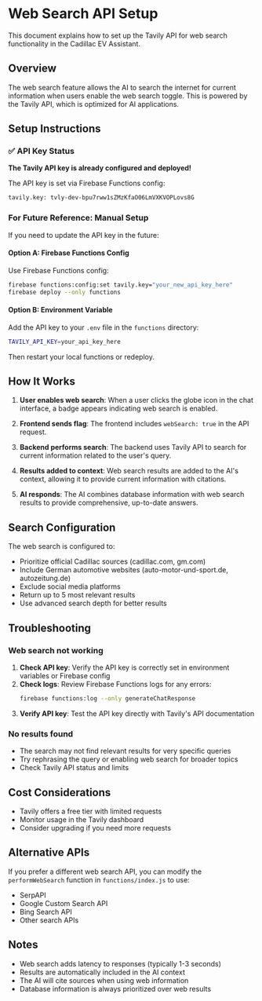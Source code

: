 # Web Search API Setup

This document explains how to set up the Tavily API for web search functionality in the Cadillac EV Assistant.

## Overview

The web search feature allows the AI to search the internet for current information when users enable the web search toggle. This is powered by the Tavily API, which is optimized for AI applications.

## Setup Instructions

### ✅ API Key Status

**The Tavily API key is already configured and deployed!**

The API key is set via Firebase Functions config:
```bash
tavily.key: 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
```

### For Future Reference: Manual Setup

If you need to update the API key in the future:

#### Option A: Firebase Functions Config

Use Firebase Functions config:

```bash
firebase functions:config:set tavily.key="your_new_api_key_here"
firebase deploy --only functions
```

#### Option B: Environment Variable

Add the API key to your `.env` file in the `functions` directory:

```bash
TAVILY_API_KEY=your_api_key_here
```

Then restart your local functions or redeploy.

## How It Works

1. **User enables web search**: When a user clicks the globe icon in the chat interface, a badge appears indicating web search is enabled.

2. **Frontend sends flag**: The frontend includes `webSearch: true` in the API request.

3. **Backend performs search**: The backend uses Tavily API to search for current information related to the user's query.

4. **Results added to context**: Web search results are added to the AI's context, allowing it to provide current information with citations.

5. **AI responds**: The AI combines database information with web search results to provide comprehensive, up-to-date answers.

## Search Configuration

The web search is configured to:
- Prioritize official Cadillac sources (cadillac.com, gm.com)
- Include German automotive websites (auto-motor-und-sport.de, autozeitung.de)
- Exclude social media platforms
- Return up to 5 most relevant results
- Use advanced search depth for better results

## Troubleshooting

### Web search not working

1. **Check API key**: Verify the API key is correctly set in environment variables or Firebase config
2. **Check logs**: Review Firebase Functions logs for any errors:
   ```bash
   firebase functions:log --only generateChatResponse
   ```
3. **Verify API key**: Test the API key directly with Tavily's API documentation

### No results found

- The search may not find relevant results for very specific queries
- Try rephrasing the query or enabling web search for broader topics
- Check Tavily API status and limits

## Cost Considerations

- Tavily offers a free tier with limited requests
- Monitor usage in the Tavily dashboard
- Consider upgrading if you need more requests

## Alternative APIs

If you prefer a different web search API, you can modify the `performWebSearch` function in `functions/index.js` to use:
- SerpAPI
- Google Custom Search API
- Bing Search API
- Other search APIs

## Notes

- Web search adds latency to responses (typically 1-3 seconds)
- Results are automatically included in the AI context
- The AI will cite sources when using web information
- Database information is always prioritized over web results


